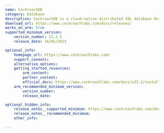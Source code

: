 ```yaml
---
name: CockroachDB
category: Database
description: CockroachDB is a cloud-native distributed SQL database designed to build, scale, and manage modern, data-intensive applications.
download_url: https://www.cockroachlabs.com/docs/releases/
works_on_arm: true
supported_minimum_version:
    version_number: 22.2.5
    release_date: 16/02/2023

optional_info:
    homepage_url: https://www.cockroachlabs.com/
    support_caveats:
    alternative_options:
    getting_started_resources:
        arm_content:
        partner_content:
        official_docs: https://www.cockroachlabs.com/docs/v23.2/install-cockroachdb-linux
    arm_recommended_minimum_version:
        version_number:
        release_date:

optional_hidden_info:
    release_notes__supported_minimum: https://www.cockroachlabs.com/docs/releases/v22.2?#v22-2-5
    release_notes__recommended_minimum:
    other_info:
 
---
```

